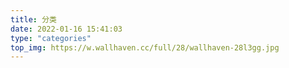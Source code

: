 ```yaml
---
title: 分类
date: 2022-01-16 15:41:03
type: "categories"
top_img: https://w.wallhaven.cc/full/28/wallhaven-28l3gg.jpg
---
```

